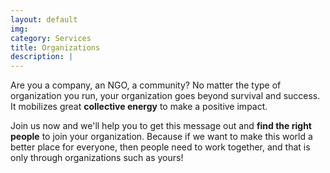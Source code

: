```yaml
---
layout: default
img: 
category: Services
title: Organizations
description: |
---
```

Are you a company, an NGO, a community? No matter the type of organization you run, your organization goes beyond survival and success. It mobilizes great <strong>collective energy</strong> to make a positive impact.  

Join us now and we'll help you to get this message out and <strong>find the right people</strong> to join your organization. Because if we want to make this world a better place for everyone, then people need to work together, and that is only through organizations such as yours! 
